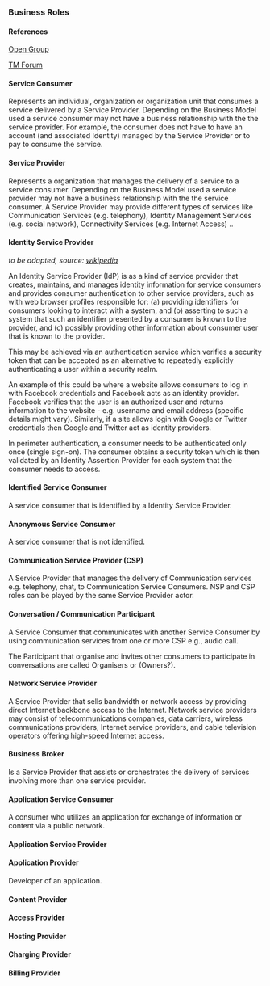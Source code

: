 

### Business Roles

#### References

[Open Group](http://www.opengroup.org/standards/soa)

[TM Forum](http://www.tmforum.org/KnowledgeDownloadDetail/9285/home.html?artf=artf2301#AnchorDownload)

#### Service Consumer

Represents an  individual, organization or organization unit that consumes a service delivered by a Service Provider. 
Depending on the Business Model used a service consumer may not have a business relationship with the the service provider.
For example, the consumer does not have to have an account (and associated Identity) managed by the Service Provider or to pay to consume the service.

#### Service Provider

Represents a organization that manages the delivery of a service to a service consumer. 
Depending on the Business Model used a service provider may not have a business relationship with the the service consumer.
A Service Provider may provide different types of services like Communication Services (e.g. telephony), Identity Management Services (e.g. social network), Connectivity Services (e.g. Internet Access)
..

#### Identity Service Provider

 _to be adapted, source: [wikipedia](http://en.wikipedia.org/wiki/Identity_provider)_
 
An Identity Service Provider (IdP) is as a kind of service provider that creates, maintains, and manages identity information for service consumers and provides consumer authentication to other service providers, such as with web browser profiles responsible for:
(a) providing identifiers for consumers looking to interact with a system, and 
(b) asserting to such a system that such an identifier presented by a consumer is known to the provider, and 
(c) possibly providing other information about consumer user that is known to the provider. 

This may be achieved via an authentication service which verifies a security token that can be accepted as an alternative to repeatedly explicitly authenticating a user within a security realm.

An example of this could be where a website allows consumers to log in with Facebook credentials and Facebook acts as an identity provider. Facebook verifies that the user is an authorized user and returns information to the website - e.g. username and email address (specific details might vary). 
Similarly, if a site allows login with Google or Twitter credentials then Google and Twitter act as identity providers.

In perimeter authentication, a consumer needs to be authenticated only once (single sign-on). The consumer obtains a security token which is then validated by an Identity Assertion Provider for each system that the consumer needs to access.

#### Identified Service Consumer

A service consumer that is identified by a Identity Service Provider.

#### Anonymous Service Consumer

A service consumer that is not identified.

#### Communication Service Provider (CSP)

A Service Provider that manages the delivery of Communication services e.g. telephony, chat, to Communication Service Consumers. NSP and CSP roles can be played by the same Service Provider actor.

#### Conversation / Communication Participant

A Service Consumer that communicates with another Service Consumer by using communication services from one or more CSP e.g., audio call. 

The Participant that organise and invites other consumers to participate in conversations are called Organisers or (Owners?).

#### Network Service Provider

A Service Provider that sells bandwidth or network access by providing direct Internet backbone access to the Internet. Network service providers may consist of telecommunications companies, data carriers, wireless communications providers, Internet service providers, and cable television operators offering high-speed Internet access.

#### Business Broker

Is a Service Provider that assists or orchestrates the delivery of services involving more than one service provider.

#### Application Service Consumer

A consumer who utilizes an application for exchange of information or content via a public network.

#### Application Service Provider

#### Application Provider

Developer of an application.

#### Content Provider

#### Access Provider

#### Hosting Provider

#### Charging Provider

#### Billing Provider

#### 

